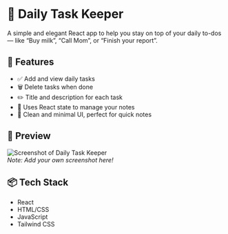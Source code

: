# 📝 Daily Task Keeper

A simple and elegant React app to help you stay on top of your daily to-dos — like “Buy milk”, “Call Mom”, or “Finish your report”.

## 🚀 Features

- ✅ Add and view daily tasks
- 🗑️ Delete tasks when done
- ✏️ Title and description for each task
- 💾 Uses React state to manage your notes
- 🧼 Clean and minimal UI, perfect for quick notes

## 📸 Preview

![Screenshot of Daily Task Keeper](screenshot.png)  
*Note: Add your own screenshot here!*

## 📦 Tech Stack

- React
- HTML/CSS
- JavaScript
- Tailwind CSS



